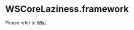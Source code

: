 # WSCoreLaziness.framework 

Please refer to [Wiki](https://github.com/walkingsmarts/WSCoreLaziness/wiki/WSCoreLaziness.framework).